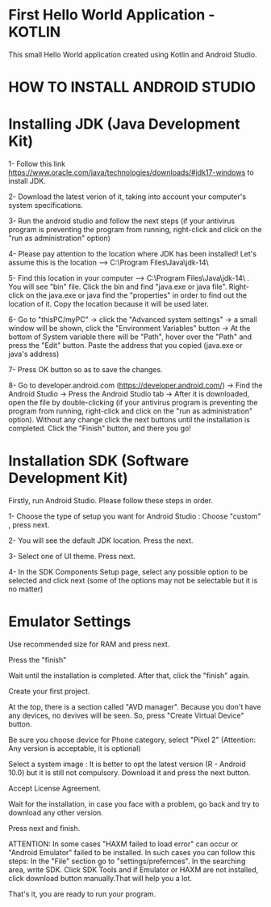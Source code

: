 # First Hello World Application - KOTLIN
This small Hello World application created using Kotlin and Android Studio.



# HOW TO INSTALL ANDROID STUDIO

# Installing JDK (Java Development Kit)
1- Follow this link https://www.oracle.com/java/technologies/downloads/#jdk17-windows to install JDK.

2- Download the latest verion of it, taking into account your computer's system specifications.

3- Run the android studio and follow the next steps (if your antivirus program is preventing the program from running, right-click and click on the "run as administration" option)

4- Please pay attention to the location where JDK has been installed! Let's assume this is the location -->   C:\Program Files\Java\jdk-14\  

5- Find this location in your computer -->  C:\Program Files\Java\jdk-14\  . You will see "bin" file. Click the bin and find "java.exe or java file". Right-click on the java.exe or java find the "properties" in order to find out the location of it. Copy the location because it will be used later.

6- Go to "thisPC/myPC" -> click the "Advanced system settings" -> a small window will be shown, click the "Environment Variables" button -> At the bottom of System variable there will be "Path",  hover over the "Path" and press the "Edit" button. Paste the address that you copied (java.exe or java's address)

7- Press OK button so as to save the changes.

8- Go to developer.android.com (https://developer.android.com/) -> Find the Android Studio -> Press the Android Studio tab -> After it is downloaded, open the file by double-clicking (if your antivirus program is preventing the program from running, right-click and click on the "run as administration" option). Without any change click the next buttons until the installation is completed. Click the "Finish" button, and there you go!



# Installation SDK (Software Development Kit)
Firstly, run Android Studio. Please follow these steps in order.

1- Choose the type of setup you want for Android Studio : Choose "custom" , press next.

2- You will see the default JDK location. Press the next.

3- Select one of UI theme. Press next.

4- In the SDK Components Setup page, select any possible option to be selected and click next (some of the options may not be selectable but it is no matter)




  # Emulator Settings
  Use recommended size for RAM and press next.
  
  Press the "finish"
  
  Wait until the installation is  completed. After that, click the "finish" again.
  
  Create your first project.
  
  At the top, there is a section called "AVD manager". Because you don't have any devices, no devives will be seen. So, press "Create Virtual Device" button.
  
  Be sure you choose device for Phone category, select "Pixel 2" (Attention: Any version is acceptable, it is optional)
  
  Select a system image : It is better to opt the latest version (R - Android 10.0) but it is still not compulsory. Download it and press the next button.
  
  Accept License Agreement.
  
  Wait for the installation, in case you face with a problem, go back and try to download any other version.
  
  Press next and finish.
  
  ATTENTION: In some cases "HAXM failed to load error" can occur or "Android Emulator" failed to be installed. In such cases you can follow this steps:
  In the "File" section go to "settings/prefernces". In the searching area, write SDK. Click SDK Tools and if Emulator or HAXM are not installed, click download button manually.That will help you a lot. 
 
That's it, you are ready to run your program.
  
  
  

